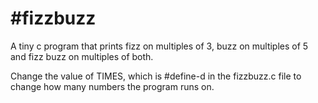#fizzbuzz
========
A tiny c program that prints fizz on multiples of 3, buzz on multiples of 5 and fizz buzz on multiples of both.

Change the value of TIMES, which is #define-d in the fizzbuzz.c file to change how many numbers the program runs on.
